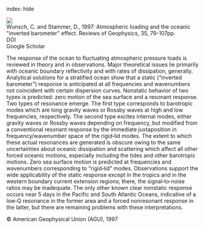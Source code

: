 index: hide

<div class="Citation">
    <div class="Citation-thumb CitationThumb-linked"  data-href="https://doi.org/10.1029/96rg03037">
      <img src="https://static.claimspace.cloud/climate-study-static/refs/thumbs/13/Wunsch_and_Stammer_1997-thumb.png" />
    </div>

  <div class="Citation-body">
    <div class="Citation-text">Wunsch, C. and Stammer, D., 1997: Atmospheric loading and the oceanic "inverted barometer" effect. <span class="Article-journal">Reviews of Geophysics, </span><span class="Article-volume">35, </span>79-107pp.</div>
    <div class="Citation-links">
      <div class="CitationLink" data-href="https://doi.org/10.1029/96rg03037">
        <div class="CitationLink-icon CitationLink-Doi"></div>
        <div class="CitationLink-text">DOI</div>
      </div>
      <div class="CitationLink" data-href="https://scholar.google.com/scholar?q=10.1029/96rg03037">
        <div class="CitationLink-icon CitationLink-Scholar"></div>
        <div class="CitationLink-text">Google Scholar</div>
      </div>
    </div>
  </div>
</div>

The response of the ocean to fluctuating atmospheric pressure loads is reviewed in theory and in observations. Major theoretical issues lie primarily with oceanic boundary reflectivity and with rates of dissipation, generally. Analytical solutions for a stratified ocean show that a static (“inverted barometer”) response is anticipated at all frequencies and wavenumbers not coincident with certain dispersion curves. Nonstatic behavior of two types is predicted: zero motion of the sea surface and a resonant response. Two types of resonance emerge. The first type corresponds to barotropic modes which are long gravity waves or Rossby waves at high and low frequencies, respectively. The second type excites internal modes, either gravity waves or Rossby waves depending on frequency, but modified from a conventional resonant response by the immediate juxtaposition in frequency/wavenumber space of the rigid‐lid modes. The extent to which these actual resonances are generated is obscure owing to the same uncertainties about oceanic dissipation and scattering which affect all other forced oceanic motions, especially including the tides and other barotropic motions. Zero sea surface motion is predicted at frequencies and wavenumbers corresponding to “rigid‐lid” modes. Observations support the wide applicability of the static response except in the tropics and in the western boundary current extension regions; there, the signal‐to‐noise ratios may be inadequate. The only other known clear nonstatic response occurs near 5 days in the Pacific and South Atlantic Oceans, indicative of a low‐Q resonance in the former area and a forced nonresonant response in the latter, but there are remaining problems with these interpretations.

<div class="Citation-copy">
&copy; American Geophysical Union (AGU), 1997
</div>